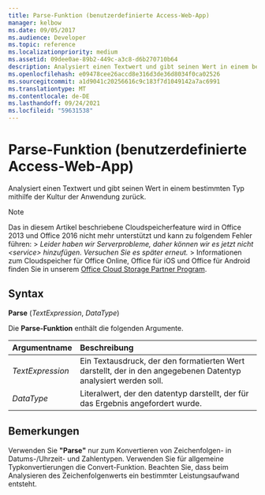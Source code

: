 ```yaml
---
title: Parse-Funktion (benutzerdefinierte Access-Web-App)
manager: kelbow
ms.date: 09/05/2017
ms.audience: Developer
ms.topic: reference
ms.localizationpriority: medium
ms.assetid: 09dee0ae-89b2-449c-a3c8-d6b270710b64
description: Analysiert einen Textwert und gibt seinen Wert in einem bestimmten Typ mithilfe der Kultur der Anwendung zurück.
ms.openlocfilehash: e09478cee26accd8e316d3de36d8034f0ca02526
ms.sourcegitcommit: a1d9041c20256616c9c183f7d1049142a7ac6991
ms.translationtype: MT
ms.contentlocale: de-DE
ms.lasthandoff: 09/24/2021
ms.locfileid: "59631538"
---
```

# <a name="parse-function-access-custom-web-app"></a>Parse-Funktion (benutzerdefinierte Access-Web-App)

Analysiert einen Textwert und gibt seinen Wert in einem bestimmten Typ mithilfe der Kultur der Anwendung zurück.
  
> [!NOTE]
> Das in diesem Artikel beschriebene Cloudspeicherfeature wird in Office 2013 und Office 2016 nicht mehr unterstützt und kann zu folgendem Fehler führen: > *Leider haben wir Serverprobleme, daher können wir es jetzt nicht \<service\> hinzufügen. Versuchen Sie es später erneut.* > Informationen zum Cloudspeicher für Office Online, Office für iOS und Office für Android finden Sie in unserem [Office Cloud Storage Partner Program](https://dev.office.com/programs/officecloudstorage). 
  
## <a name="syntax"></a>Syntax

 **Parse** (*TextExpression*, *DataType*) 
  
Die **Parse-Funktion** enthält die folgenden Argumente. 
  
|**Argumentname**|**Beschreibung**|
|:-----|:-----|
| *TextExpression*  <br/> |Ein Textausdruck, der den formatierten Wert darstellt, der in den angegebenen Datentyp analysiert werden soll.  <br/> |
| *DataType*  <br/> |Literalwert, der den datentyp darstellt, der für das Ergebnis angefordert wurde.  <br/> |
   
## <a name="remarks"></a>Bemerkungen

Verwenden Sie **"Parse"** nur zum Konvertieren von Zeichenfolgen- in Datums-/Uhrzeit- und Zahlentypen. Verwenden Sie für allgemeine  Typkonvertierungen die Convert-Funktion. Beachten Sie, dass beim Analysieren des Zeichenfolgenwerts ein bestimmter Leistungsaufwand entsteht. 
  

